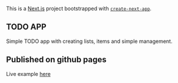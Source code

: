 This is a [Next.js](https://nextjs.org) project bootstrapped with [`create-next-app`](https://nextjs.org/docs/app/api-reference/cli/create-next-app).

## TODO APP

Simple TODO app with creating lists, items and simple management.


## Published on github pages

Live example  [here](https://dominikdorcak.github.io/todo/) 
